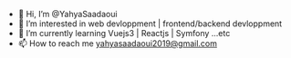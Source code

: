 - 👋 Hi, I’m @YahyaSaadaoui
- 👀 I’m interested in web devloppment | frontend/backend devloppment
- 🌱 I’m currently learning Vuejs3 | Reactjs | Symfony ...etc
- 📫 How to reach me yahyasaadaoui2019@gmail.com

<!---
YahyaSaadaoui/YahyaSaadaoui is a ✨ special ✨ repository because its `README.md` (this file) appears on your GitHub profile.
You can click the Preview link to take a look at your changes.
--->
